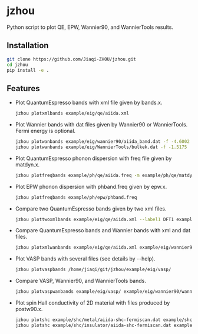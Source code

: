 # jzhou
Python script to plot QE, EPW, Wannier90, and WannierTools results.

## Installation

```bash
git clone https://github.com/Jiaqi-ZHOU/jzhou.git
cd jzhou
pip install -e .
```

## Features

- Plot QuantumEspresso bands with xml file given by bands.x.

  ```bash
  jzhou plotxmlbands example/eig/qe/aiida.xml
  ```

- Plot Wannier bands with dat files given by Wannier90 or WannierTools. Fermi energy is optional.

  ```bash
  jzhou plotwanbands example/eig/wannier90/aiida_band.dat -f -4.6002
  jzhou plotwanbands example/eig/WannierTools/bulkek.dat -f -1.5175
  ```

- Plot QuantumEspresso phonon dispersion with freq file given by matdyn.x.

  ```bash
  jzhou plotfreqbands example/ph/qe/aiida.freq -m example/ph/qe/matdyn.in
  ```

- Plot EPW phonon dispersion with phband.freq given by epw.x.

  ```bash
  jzhou plotfreqbands example/ph/epw/phband.freq
  ```

- Compare two QuantumEspresso bands given by two xml files.

  ```bash
  jzhou plottwoxmlbands example/eig/qe/aiida.xml --label1 DFT1 example/eig/qe/aiida.xml --label2 DFT2
  ```

- Compare QuantumEspresso bands and Wannier bands with xml and dat files.

  ```bash
  jzhou plotxmlwanbands example/eig/qe/aiida.xml example/eig/wannier90/aiida_band.dat
  ```

- Plot VASP bands with several files (see details by --help).

  ```bash
  jzhou plotvaspbands /home/jiaqi/git/jzhou/example/eig/vasp/
  ```

- Compare VASP, Wannier90, and WannierTools bands.

  ```bash
  jzhou plotvaspwanbands example/eig/vasp/ example/eig/wannier90/wannier90_band_vasp.dat --wanfile2 example/eig/WannierTools/bulkek.dat
  ```

- Plot spin Hall conductivity of 2D material with files produced by postw90.x.

  ```bash
  jzhou plotshc example/shc/metal/aiida-shc-fermiscan.dat example/shc/metal/aiida.win
  jzhou plotshc example/shc/insulator/aiida-shc-fermiscan.dat example/shc/insulator/aiida.win
  ```
